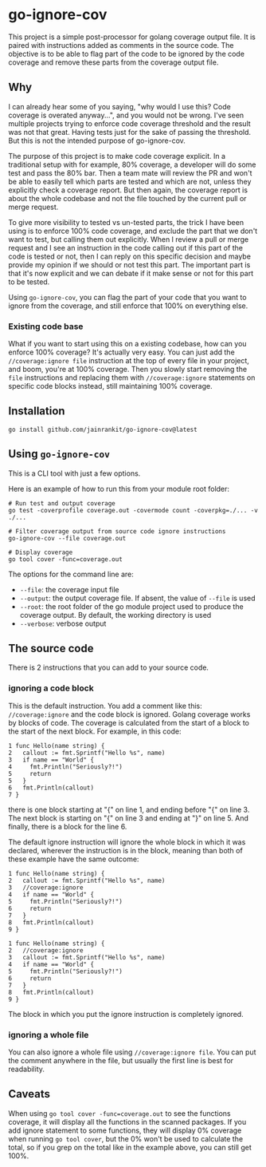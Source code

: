 # go-ignore-cov

This project is a simple post-processor for golang coverage output file. It is paired with instructions added as comments in the source code. The objective is to be able to flag part of the code to be ignored by the code coverage and remove these parts from the coverage output file.

## Why

I can already hear some of you saying, "why would I use this? Code coverage is overated anyway...", and you would not be wrong. I've seen multiple projects trying to enforce code coverage threshold and the result was not that great. Having tests just for the sake of passing the threshold. But this is not the intended purpose of go-ignore-cov.

The purpose of this project is to make code coverage explicit. In a traditional setup with for example, 80% coverage, a developer will do some test and pass the 80% bar. Then a team mate will review the PR and won't be able to easily tell which parts are tested and which are not, unless they explicitly check a coverage report. But then again, the coverage report is about the whole codebase and not the file touched by the current pull or merge request.

To give more visibility to tested vs un-tested parts, the trick I have been using is to enforce 100% code coverage, and exclude the part that we don't want to test, but calling them out explicitly. When I review a pull or merge request and I see an instruction in the code calling out if this part of the code is tested or not, then I can reply on this specific decision and maybe provide my opinion if we should or not test this part. The important part is that it's now explicit and we can debate if it make sense or not for this part to be tested.

Using `go-ignore-cov`, you can flag the part of your code that you want to ignore from the coverage, and still enforce that 100% on everything else.

### Existing code base

What if you want to start using this on a existing codebase, how can you enforce 100% coverage? It's actually very easy. You can just add the `//coverage:ignore file` instruction at the top of every file in your project, and boom, you're at 100% coverage. Then you slowly start removing the `file` instructions and replacing them with `//coverage:ignore` statements on specific code blocks instead, still maintaining 100% coverage.

## Installation

```
go install github.com/jainrankit/go-ignore-cov@latest
```

## Using `go-ignore-cov`

This is a CLI tool with just a few options.

Here is an example of how to run this from your module root folder:

```
# Run test and output coverage
go test -coverprofile coverage.out -covermode count -coverpkg=./... -v ./...

# Filter coverage output from source code ignore instructions
go-ignore-cov --file coverage.out

# Display coverage
go tool cover -func=coverage.out
```

The options for the command line are:

- `--file`: the coverage input file
- `--output`: the output coverage file. If absent, the value of `--file` is used
- `--root`: the root folder of the go module project used to produce the coverage output. By default, the working directory is used
- `--verbose`: verbose output

## The source code

There is 2 instructions that you can add to your source code.

### ignoring a code block

This is the default instruction. You add a comment like this: `//coverage:ignore` and the code block is ignored. Golang coverage works by blocks of code. The coverage is calculated from the start of a block to the start of the next block. For example, in this code:

```golang
1 func Hello(name string) {
2   callout := fmt.Sprintf("Hello %s", name)
3   if name == "World" {
4     fmt.Println("Seriously?!")
5     return
5   }
6   fmt.Println(callout)
7 }
```

there is one block starting at "{" on line 1, and ending before "{" on line 3. The next block is starting on "{" on line 3 and ending at "}" on line 5. And finally,
there is a block for the line 6.

The default ignore instruction will ignore the whole block in which it was declared, wherever the instruction is in the block, meaning than both of these example have the same outcome:

```golang
1 func Hello(name string) {
2   callout := fmt.Sprintf("Hello %s", name)
3   //coverage:ignore
4   if name == "World" {
5     fmt.Println("Seriously?!")
6     return
7   }
8   fmt.Println(callout)
9 }
```

```golang
1 func Hello(name string) {
2   //coverage:ignore
3   callout := fmt.Sprintf("Hello %s", name)
4   if name == "World" {
5     fmt.Println("Seriously?!")
6     return
7   }
8   fmt.Println(callout)
9 }
```

The block in which you put the ignore instruction is completely ignored.

### ignoring a whole file

You can also ignore a whole file using `//coverage:ignore file`. You can put the comment anywhere in the file, but usually the first line is best for readability.

## Caveats

When using `go tool cover -func=coverage.out` to see the functions coverage, it will display all the functions in the scanned packages. If you add ignore statement to some functions, they will display 0% coverage when running `go tool cover`, but the 0% won't be used to calculate the total, so if you grep on the total like in the example above, you can still get 100%.
